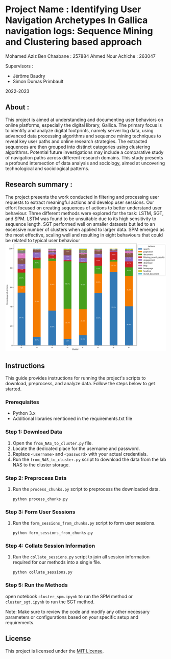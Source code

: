 # Project Name : Identifying User Navigation Archetypes In Gallica navigation logs: Sequence Mining and Clustering based approach
Mohamed Aziz Ben Chaabane : 257884
Ahmed Nour Achiche : 263047

Supervisors : 
- Jérôme Baudry
- Simon Dumas Primbault

2022-2023

## About :
This project is aimed at understanding and documenting user behaviors on online platforms, especially the digital library, Gallica. The primary focus is to identify and analyze digital footprints, namely server log data, using advanced data processing algorithms and sequence mining techniques to reveal key user paths and online research strategies. The extracted sequences are then grouped into distinct categories using clustering algorithms. Potential future investigations may include a comparative study of navigation paths across different research domains. This study presents a profound intersection of data analysis and sociology, aimed at uncovering technological and sociological patterns.

## Research summary :
The project presents the work conducted in filtering and processing user requests to
extract meaningful actions and develop user sessions. Our effort focused on creating sequences of
actions to better understand user behaviour.
Three different methods were explored for the task: LSTM, SGT, and SPM. LSTM was found to be
unsuitable due to its high sensitivity to sequence length. SGT performed well on smaller datasets but
led to an excessive number of clusters when applied to larger data. SPM emerged as the most effective,
scaling well and resulting in eight behaviours that could be related to typical user behaviour
![No image](graphs/pattern_features_clustering/action_distribution.png)
## Instructions

This guide provides instructions for running the project's scripts to download, preprocess, and analyze data. Follow the steps below to get started.

### Prerequisites

- Python 3.x
- Additional libraries mentioned in the requirements.txt file

### Step 1: Download Data

1. Open the `from_NAS_to_cluster.py` file.
2. Locate the dedicated place for the username and password.
3. Replace `<username>` and `<password>` with your actual credentials.
4. Run the `from_NAS_to_cluster.py` script to download the data from the lab NAS to the cluster storage.

### Step 2: Preprocess Data

1. Run the `process_chunks.py` script to preprocess the downloaded data.
   ```
   python process_chunks.py
   ```

### Step 3: Form User Sessions

1. Run the `form_sessions_from_chunks.py` script to form user sessions.
   ```
   python form_sessions_from_chunks.py
   ```

### Step 4: Collate Session Information

1. Run the `collate_sessions.py` script to join all session information required for our methods into a single file.
   ```
   python collate_sessions.py
   ```
### Step 5: Run the Methods

open notebook `cluster_spm.ipynb` to run the SPM method or `cluster_sgt.ipynb` to run the SGT method.


Note: Make sure to review the code and modify any other necessary parameters or configurations based on your specific setup and requirements.

## License

This project is licensed under the [MIT License](./LICENSE).